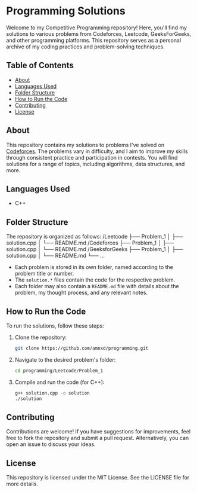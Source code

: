 # Programming Solutions

Welcome to my Competitive Programming repository! Here, you'll find my solutions to various problems from Codeforces, Leetcode, GeeksForGeeks, and other programming platforms. This repository serves as a personal archive of my coding practices and problem-solving techniques.

## Table of Contents

- [About](#about)
- [Languages Used](#languages-used)
- [Folder Structure](#folder-structure)
- [How to Run the Code](#how-to-run-the-code)
- [Contributing](#contributing)
- [License](#license)

## About

This repository contains my solutions to problems I've solved on [Codeforces](https://codeforces.com/). The problems vary in difficulty, and I aim to improve my skills through consistent practice and participation in contests. You will find solutions for a range of topics, including algorithms, data structures, and more.

## Languages Used

- C++

## Folder Structure

The repository is organized as follows:
/Leetcode
├── Problem_1
│ ├── solution.cpp
│ └── README.md
/Codeforces
├── Problem_1
│ ├── solution.cpp
│ └── README.md
/GeeksforGeeks
├── Problem_1
│ ├── solution.cpp
│ └── README.md
└── ...


- Each problem is stored in its own folder, named according to the problem title or number.
- The `solution.*` files contain the code for the respective problem.
- Each folder may also contain a `README.md` file with details about the problem, my thought process, and any relevant notes.

## How to Run the Code

To run the solutions, follow these steps:

1. Clone the repository:
   ```bash
   git clone https://github.com/amnxd/programming.git
   ```
2. Navigate to the desired problem's folder:
   ```bash
   cd programming/Leetcode/Problem_1
   ```
3. Compile and run the code (for C++):
   ```bash
   g++ solution.cpp -o solution
   ./solution
   ```

## Contributing
Contributions are welcome! If you have suggestions for improvements, feel free to fork the repository and submit a pull request. Alternatively, you can open an issue to discuss your ideas.
## License
This repository is licensed under the MIT License. See the LICENSE file for more details.

